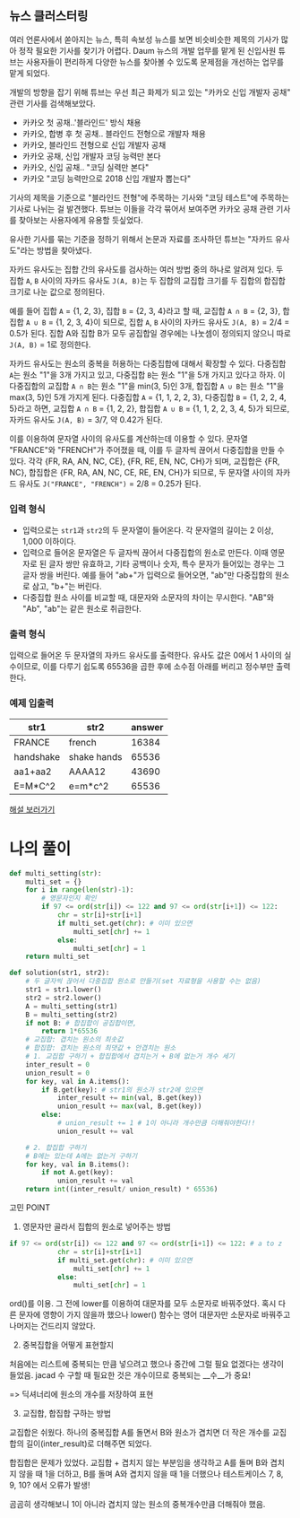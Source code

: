 ## 뉴스 클러스터링

여러 언론사에서 쏟아지는 뉴스, 특히 속보성 뉴스를 보면 비슷비슷한 제목의 기사가 많아 정작 필요한 기사를 찾기가 어렵다. Daum 뉴스의 개발 업무를 맡게 된 신입사원 튜브는 사용자들이 편리하게 다양한 뉴스를 찾아볼 수 있도록 문제점을 개선하는 업무를 맡게 되었다.

개발의 방향을 잡기 위해 튜브는 우선 최근 화제가 되고 있는 "카카오 신입 개발자 공채" 관련 기사를 검색해보았다.

- 카카오 첫 공채..'블라인드' 방식 채용
- 카카오, 합병 후 첫 공채.. 블라인드 전형으로 개발자 채용
- 카카오, 블라인드 전형으로 신입 개발자 공채
- 카카오 공채, 신입 개발자 코딩 능력만 본다
- 카카오, 신입 공채.. "코딩 실력만 본다"
- 카카오 "코딩 능력만으로 2018 신입 개발자 뽑는다"

기사의 제목을 기준으로 "블라인드 전형"에 주목하는 기사와 "코딩 테스트"에 주목하는 기사로 나뉘는 걸 발견했다. 튜브는 이들을 각각 묶어서 보여주면 카카오 공채 관련 기사를 찾아보는 사용자에게 유용할 듯싶었다.

유사한 기사를 묶는 기준을 정하기 위해서 논문과 자료를 조사하던 튜브는 "자카드 유사도"라는 방법을 찾아냈다.

자카드 유사도는 집합 간의 유사도를 검사하는 여러 방법 중의 하나로 알려져 있다. 두 집합 `A`, `B` 사이의 자카드 유사도 `J(A, B)`는 두 집합의 교집합 크기를 두 집합의 합집합 크기로 나눈 값으로 정의된다.

예를 들어 집합 `A` = {1, 2, 3}, 집합 `B` = {2, 3, 4}라고 할 때, 교집합 `A ∩ B` = {2, 3}, 합집합 `A ∪ B` = {1, 2, 3, 4}이 되므로, 집합 `A`, `B` 사이의 자카드 유사도 `J(A, B)` = 2/4 = 0.5가 된다. 집합 A와 집합 B가 모두 공집합일 경우에는 나눗셈이 정의되지 않으니 따로 `J(A, B)` = 1로 정의한다.

자카드 유사도는 원소의 중복을 허용하는 다중집합에 대해서 확장할 수 있다. 다중집합 `A`는 원소 "1"을 3개 가지고 있고, 다중집합 `B`는 원소 "1"을 5개 가지고 있다고 하자. 이 다중집합의 교집합 `A ∩ B`는 원소 "1"을 min(3, 5)인 3개, 합집합 `A ∪ B`는 원소 "1"을 max(3, 5)인 5개 가지게 된다. 다중집합 `A` = {1, 1, 2, 2, 3}, 다중집합 `B` = {1, 2, 2, 4, 5}라고 하면, 교집합 `A ∩ B` = {1, 2, 2}, 합집합 `A ∪ B` = {1, 1, 2, 2, 3, 4, 5}가 되므로, 자카드 유사도 `J(A, B)` = 3/7, 약 0.42가 된다.

이를 이용하여 문자열 사이의 유사도를 계산하는데 이용할 수 있다. 문자열 "FRANCE"와 "FRENCH"가 주어졌을 때, 이를 두 글자씩 끊어서 다중집합을 만들 수 있다. 각각 {FR, RA, AN, NC, CE}, {FR, RE, EN, NC, CH}가 되며, 교집합은 {FR, NC}, 합집합은 {FR, RA, AN, NC, CE, RE, EN, CH}가 되므로, 두 문자열 사이의 자카드 유사도 `J("FRANCE", "FRENCH")` = 2/8 = 0.25가 된다.

### 입력 형식

- 입력으로는 `str1`과 `str2`의 두 문자열이 들어온다. 각 문자열의 길이는 2 이상, 1,000 이하이다.
- 입력으로 들어온 문자열은 두 글자씩 끊어서 다중집합의 원소로 만든다. 이때 영문자로 된 글자 쌍만 유효하고, 기타 공백이나 숫자, 특수 문자가 들어있는 경우는 그 글자 쌍을 버린다. 예를 들어 "ab+"가 입력으로 들어오면, "ab"만 다중집합의 원소로 삼고, "b+"는 버린다.
- 다중집합 원소 사이를 비교할 때, 대문자와 소문자의 차이는 무시한다. "AB"와 "Ab", "ab"는 같은 원소로 취급한다.

### 출력 형식

입력으로 들어온 두 문자열의 자카드 유사도를 출력한다. 유사도 값은 0에서 1 사이의 실수이므로, 이를 다루기 쉽도록 65536을 곱한 후에 소수점 아래를 버리고 정수부만 출력한다.

### 예제 입출력

| str1      | str2        | answer |
| --------- | ----------- | ------ |
| FRANCE    | french      | 16384  |
| handshake | shake hands | 65536  |
| aa1+aa2   | AAAA12      | 43690  |
| E=M*C^2   | e=m*c^2     | 65536  |

[해설 보러가기](http://tech.kakao.com/2017/09/27/kakao-blind-recruitment-round-1/)



# 나의 풀이

```python
def multi_setting(str):
    multi_set = {}
    for i in range(len(str)-1):
        # 영문자인지 확인
        if 97 <= ord(str[i]) <= 122 and 97 <= ord(str[i+1]) <= 122:
            chr = str[i]+str[i+1]
            if multi_set.get(chr): # 이미 있으면
                multi_set[chr] += 1
            else:
                multi_set[chr] = 1
    return multi_set

def solution(str1, str2):
    # 두 글자씩 끊어서 다중집합 원소로 만들기(set 자료형을 사용할 수는 없음)
    str1 = str1.lower()
    str2 = str2.lower()
    A = multi_setting(str1)
    B = multi_setting(str2)
    if not B: # 합집합이 공집합이면,
        return 1*65536
    # 교집합: 겹치는 원소의 최솟값
    # 합집합: 겹치는 원소의 최댓값 + 안겹치는 원소
    # 1. 교집합 구하기 + 합집합에서 겹치는거 + B에 없는거 개수 세기
    inter_result = 0
    union_result = 0
    for key, val in A.items():
        if B.get(key): # str1의 원소가 str2에 있으면
            inter_result += min(val, B.get(key))
            union_result += max(val, B.get(key))
        else:
            # union_result += 1 # 1이 아니라 개수만큼 더해줘야한다!!
            union_result += val

    # 2. 합집합 구하기
    # B에는 있는데 A에는 없는거 구하기
    for key, val in B.items():
        if not A.get(key):
            union_result += val
    return int((inter_result/ union_result) * 65536)
```



고민 POINT

1) 영문자만 골라서 집합의 원소로 넣어주는 방법

```python
if 97 <= ord(str[i]) <= 122 and 97 <= ord(str[i+1]) <= 122: # a to z
            chr = str[i]+str[i+1]
            if multi_set.get(chr): # 이미 있으면
                multi_set[chr] += 1
            else:
                multi_set[chr] = 1
```

ord()를 이용. 그 전에 lower를 이용하여 대문자를 모두 소문자로 바꿔주었다. 혹시 다른 문자에 영향이 가지 않을까 했으나 lower() 함수는 영어 대문자만 소문자로 바꿔주고 나머지는 건드리지 않았다.



2) 중복집합을 어떻게 표현할지

처음에는 리스트에 중복되는 만큼 넣으려고 했으나 중간에 그럴 필요 없겠다는 생각이 들었음. jacad 수 구할 때 필요한 것은 개수이므로 중복되는 __수__가 중요! 

=> 딕셔너리에 원소의 개수를 저장하여 표현



3) 교집합, 합집합 구하는 방법

교집합은 쉬웠다. 하나의 중복집합 A를 돌면서 B와 원소가 겹치면 더 작은 개수를 교집합의 길이(inter_result)로 더해주면 되었다.

합집합은 문제가 있었다. 교집합 + 겹치지 않는 부분임을 생각하고 A를 돌며 B와 겹치지 않을 때 1을 더하고, B를 돌며 A와 겹치지 않을 때 1을 더했으나 테스트케이스 7, 8, 9, 10? 에서 오류가 발생!

곰곰히 생각해보니 1이 아니라 겹치지 않는 원소의 중복개수만큼 더해줘야 했음.



